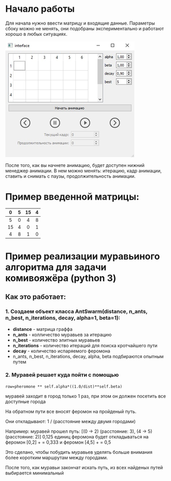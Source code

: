 # Начало работы
Для начала нужно ввести матрицу и входящие данные. Параметры сбоку можно не менять, они подобраны экспериментально и работают хорошо в любых ситуациях.

![Alt-текст](https://github.com/Hamjoshua/ant-algoritm/blob/master/source/images/readme_interface.jpg "Интерфейс программы")

После того, как вы начнете анимацию, будет доступен нижний менеджер анимации.
В нем можно менять: итерацию, кадр анимации, ставить и снимать с паузы, продолжительность анимации.

# Пример введенной матрицы: 

| 0 | 5 | 15 | 4 |
|:-:|:-:|:--:|:-:|
| 5 | 0 | 4 | 8 |
| 15 | 4 | 0 | 1 |
| 4 | 8 | 1 | 0 |


# Пример реализации муравьиного алгоритма для задачи комивояжёра (python 3)
## Как это работает:
### 1. Создаем объект класса AntSwarm(distance, n_ants, n_best, n_iterations, decay, alpha=1, beta=1):
  * **distance** - матрица граффа 
  * **n_ants** - колличество муравьев за итерацию
  * **n_best** - количество элитных муравьев
  * **n_iterations** - количество итераций для поиска кротчайшего пути
  * **decay** - количество испаряемого феромона
  * n_ants, n_best, n_iterations, decay, alpha, beta подбираются опытным путем

### 2. Муравей решает куда пойти с помощью
``row=pheromone ** self.alpha*((1.0/dist)**self.beta)``

муравей заходит в город только 1 раз, при этом он должен посетить все доступные города

На обратном пути все вносят феромон на пройденый путь.

Они откладывают: 1 / (расстояние между двумя городами)
 
Например: муравей прошел путь: [(0 -> 2) (расстояние: 3), (4 -> 5) (расстояние: 2)]
0,125 единиц феромона будет откладываться на феромон [0,2] + = 0,333 и феромон [4,5] + = 0,5

Это сделано, чтобы побудить муравьев уделять больше внимания более коротким маршрутам между городами.

После того, как муравьи закончат искать путь, из всех найденых путей выбирается минимальный

